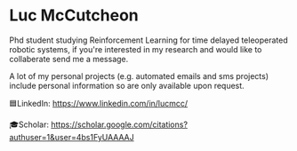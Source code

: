 # Luc McCutcheon

Phd student studying Reinforcement Learning for time delayed teleoperated robotic systems,
if you're interested in my research and would like to collaberate send me a message.

A lot of my personal projects (e.g. automated emails and sms projects) include personal information so are only available upon request.

 
  
🟦LinkedIn: https://www.linkedin.com/in/lucmcc/

🎓Scholar: https://scholar.google.com/citations?authuser=1&user=4bs1FyUAAAAJ

<!---
LucMc/LucMc is a ✨ special ✨ repository because its `README.md` (this file) appears on your GitHub profile.
You can click the Preview link to take a look at your changes.
--->
